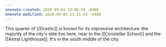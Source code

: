 ```yaml
---
onenote-created: 2020-09-04 23:06:56 -0400
onenote-modified: 2020-09-04 23:11:43 -0400
---
```


This quarter of [[Drastic]] is known for its impressive architecture: the majority of the city's elite live here, near to the [[Constellar School]] and the [[Astral Lighthouse]]. It's in the south middle of the city.
